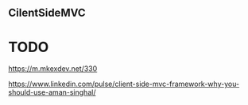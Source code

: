 ## CilentSideMVC

# TODO
https://m.mkexdev.net/330

https://www.linkedin.com/pulse/client-side-mvc-framework-why-you-should-use-aman-singhal/